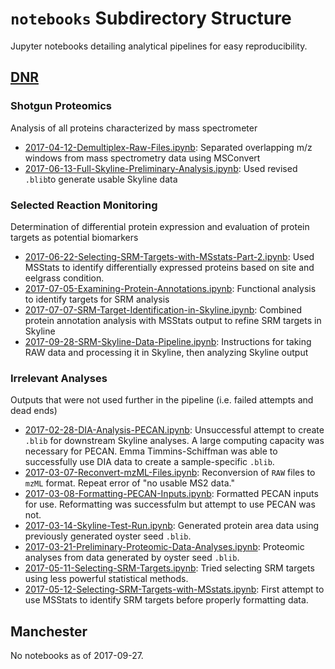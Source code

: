 # `notebooks` Subdirectory Structure

Jupyter notebooks detailing analytical pipelines for easy reproducibility.

## [DNR](https://github.com/RobertsLab/project-oyster-oa/tree/master/notebooks/DNR)

### Shotgun Proteomics

Analysis of all proteins characterized by mass spectrometer

- [2017-04-12-Demultiplex-Raw-Files.ipynb](https://github.com/RobertsLab/project-oyster-oa/blob/master/notebooks/DNR/2017-04-12-Demultiplex-Raw-Files.ipynb): Separated overlapping m/z windows from mass spectrometry data using MSConvert
- [2017-06-13-Full-Skyline-Preliminary-Analysis.ipynb](https://github.com/RobertsLab/project-oyster-oa/blob/master/notebooks/DNR/2017-06-13-Full-Skyline-Preliminary-Analysis.ipynb): Used revised `.blib`to generate usable Skyline data

### Selected Reaction Monitoring

Determination of differential protein expression and evaluation of protein targets as potential biomarkers

- [2017-06-22-Selecting-SRM-Targets-with-MSstats-Part-2.ipynb](https://github.com/RobertsLab/project-oyster-oa/blob/master/notebooks/DNR/2017-06-22-Selecting-SRM-Targets-with-MSstats-Part-2.ipynb): Used MSStats to identify differentially expressed proteins based on site and eelgrass condition.
- [2017-07-05-Examining-Protein-Annotations.ipynb](https://github.com/RobertsLab/project-oyster-oa/blob/master/notebooks/DNR/2017-07-05-Examining-Protein-Annotations.ipynb): Functional analysis to identify targets for SRM analysis
- [2017-07-07-SRM-Target-Identification-in-Skyline.ipynb](https://github.com/RobertsLab/project-oyster-oa/blob/master/notebooks/DNR/2017-07-07-SRM-Target-Identification-in-Skyline.ipynb): Combined protein annotation analysis with MSStats output to refine SRM targets in Skyline
- [2017-09-28-SRM-Skyline-Data-Pipeline.ipynb](https://github.com/RobertsLab/project-oyster-oa/blob/master/notebooks/DNR/2017-09-28-SRM-Skyline-Data-Pipeline.ipynb): Instructions for taking RAW data and processing it in Skyline, then analyzing Skyline output


### Irrelevant Analyses

Outputs that were not used further in the pipeline (i.e. failed attempts and dead ends)

- [2017-02-28-DIA-Analysis-PECAN.ipynb](https://github.com/RobertsLab/project-oyster-oa/blob/master/notebooks/DNR/2017-02-28-DIA-Analysis-PECAN.ipynb): Unsuccessful attempt to create `.blib` for downstream Skyline analyses. A large computing capacity was necessary for PECAN. Emma Timmins-Schiffman was able to successfully use DIA data to create a sample-specific `.blib`.
- [2017-03-07-Reconvert-mzML-Files.ipynb](https://github.com/RobertsLab/project-oyster-oa/blob/master/notebooks/DNR/2017-03-07-Reconvert-mzML-Files.ipynb): Reconversion of `RAW` files to `mzML` format. Repeat error of "no usable MS2 data."
- [2017-03-08-Formatting-PECAN-Inputs.ipynb](https://github.com/RobertsLab/project-oyster-oa/blob/master/notebooks/DNR/2017-03-08-Formatting-PECAN-Inputs.ipynb): Formatted PECAN inputs for use. Reformatting was successfulm but attempt to use PECAN was not.
- [2017-03-14-Skyline-Test-Run.ipynb](https://github.com/RobertsLab/project-oyster-oa/blob/master/notebooks/DNR/2017-03-14-Skyline-Test-Run.ipynb): Generated protein area data using previously generated oyster seed `.blib`. 
- [2017-03-21-Preliminary-Proteomic-Data-Analyses.ipynb](https://github.com/RobertsLab/project-oyster-oa/blob/master/notebooks/DNR/2017-03-21-Preliminary-Proteomic-Data-Analyses.ipynb): Proteomic analyses from data generated by oyster seed `.blib`.
- [2017-05-11-Selecting-SRM-Targets.ipynb](https://github.com/RobertsLab/project-oyster-oa/blob/master/notebooks/DNR/2017-05-11-Selecting-SRM-Targets.ipynb): Tried selecting SRM targets using less powerful statistical methods.
- [2017-05-12-Selecting-SRM-Targets-with-MSstats.ipynb](https://github.com/RobertsLab/project-oyster-oa/blob/master/notebooks/DNR/2017-05-12-Selecting-SRM-Targets-with-MSstats.ipynb): First attempt to use MSStats to identify SRM targets before properly formatting data.

## Manchester

No notebooks as of 2017-09-27.




